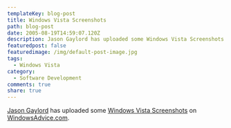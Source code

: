 ```yaml
---
templateKey: blog-post
title: Windows Vista Screenshots
path: blog-post
date: 2005-08-19T14:59:07.120Z
description: Jason Gaylord has uploaded some Windows Vista Screenshots on WindowsAdvice.com.
featuredpost: false
featuredimage: /img/default-post-image.jpg
tags:
  - Windows Vista
category:
  - Software Development
comments: true
share: true
---
```

<!--StartFragment-->

[Jason Gaylord](http://windowsadvice.com/blogs/jason_n_gaylord/default.aspx) has uploaded some [Windows Vista Screenshots](http://windowsadvice.com/photos/windows_vista_client/default.aspx) on [WindowsAdvice.com](http://windowsadvice.com/).

<!--EndFragment-->